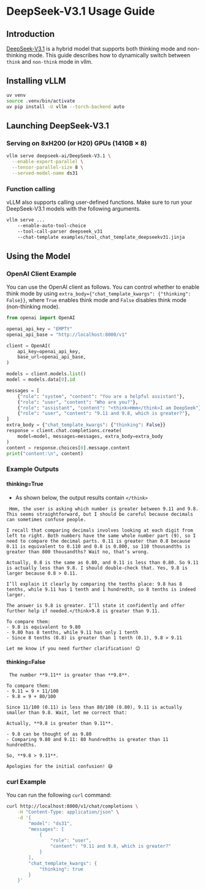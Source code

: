 # DeepSeek-V3.1 Usage Guide


## Introduction
[DeepSeek-V3.1](https://huggingface.co/deepseek-ai/DeepSeek-V3.1) is a hybrid model that supports both thinking mode and non-thinking mode. This guide describes how to dynamically switch between `think` and `non-think` mode in vllm.


## Installing vLLM

```bash
uv venv
source .venv/bin/activate
uv pip install -U vllm --torch-backend auto
```


## Launching DeepSeek-V3.1

### Serving on 8xH200 (or H20) GPUs (141GB × 8)


```bash
vllm serve deepseek-ai/DeepSeek-V3.1 \
  --enable-expert-parallel \
  --tensor-parallel-size 8 \
  --served-model-name ds31 
```

### Function calling

vLLM also supports calling user-defined functions. Make sure to run your DeepSeek-V3.1 models with the following arguments.

```bash
vllm serve ... 
    --enable-auto-tool-choice 
    --tool-call-parser deepseek_v31 
    --chat-template examples/tool_chat_template_deepseekv31.jinja
```

## Using the Model

### OpenAI Client Example

You can use the OpenAI client as follows. You can control whether to enable think mode by using `extra_body={"chat_template_kwargs": {"thinking": False}}`, where `True` enables think mode and `False` disables think mode (non-thinking mode).

```python
from openai import OpenAI

openai_api_key = "EMPTY"
openai_api_base = "http://localhost:8000/v1"

client = OpenAI(
    api_key=openai_api_key,
    base_url=openai_api_base,
)

models = client.models.list()
model = models.data[0].id

messages = [
    {"role": "system", "content": "You are a helpful assistant"},
    {"role": "user", "content": "Who are you?"},
    {"role": "assistant", "content": "<think>Hmm</think>I am DeepSeek"},
    {"role": "user", "content": "9.11 and 9.8, which is greater?"},
]
extra_body = {"chat_template_kwargs": {"thinking": False}}
response = client.chat.completions.create(
    model=model, messages=messages, extra_body=extra_body
)
content = response.choices[0].message.content
print("content:\n", content)

```
### Example Outputs

#### thinking=True
- As shown below, the output results contain `</think>`
```text
 Hmm, the user is asking which number is greater between 9.11 and 9.8. This seems straightforward, but I should be careful because decimals can sometimes confuse people. 

I recall that comparing decimals involves looking at each digit from left to right. Both numbers have the same whole number part (9), so I need to compare the decimal parts. 0.11 is greater than 0.8 because 0.11 is equivalent to 0.110 and 0.8 is 0.800, so 110 thousandths is greater than 800 thousandths? Wait no, that’s wrong. 

Actually, 0.8 is the same as 0.80, and 0.11 is less than 0.80. So 9.11 is actually less than 9.8. I should double-check that. Yes, 9.8 is larger because 0.8 > 0.11. 

I’ll explain it clearly by comparing the tenths place: 9.8 has 8 tenths, while 9.11 has 1 tenth and 1 hundredth, so 8 tenths is indeed larger. 

The answer is 9.8 is greater. I’ll state it confidently and offer further help if needed.</think>9.8 is greater than 9.11.  

To compare them:  
- 9.8 is equivalent to 9.80  
- 9.80 has 8 tenths, while 9.11 has only 1 tenth  
- Since 8 tenths (0.8) is greater than 1 tenth (0.1), 9.8 > 9.11  

Let me know if you need further clarification! 😊
```
#### thinking=False

```text
 The number **9.11** is greater than **9.8**.  

To compare them:  
- 9.11 = 9 + 11/100  
- 9.8 = 9 + 80/100  

Since 11/100 (0.11) is less than 80/100 (0.80), 9.11 is actually smaller than 9.8. Wait, let me correct that:  

Actually, **9.8 is greater than 9.11**.  

- 9.8 can be thought of as 9.80  
- Comparing 9.80 and 9.11: 80 hundredths is greater than 11 hundredths.  

So, **9.8 > 9.11**.  

Apologies for the initial confusion! 😅
```


### curl Example

You can run the following `curl` command:

```bash
curl http://localhost:8000/v1/chat/completions \
    -H "Content-Type: application/json" \
    -d '{
        "model": "ds31",
        "messages": [
            {
                "role": "user",
                "content": "9.11 and 9.8, which is greater?"
            }
        ],
        "chat_template_kwargs": {
            "thinking": true
        }
    }'
```
